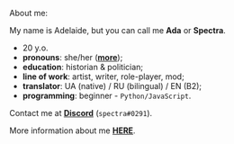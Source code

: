 About me:

My name is Adelaide, but you can call me **Ada** or **Spectra**.
- 20 y.o.
- **pronouns**: she/her ([**more**](https://en.pronouns.page/@SpectraPhantom));
- **education**: historian & politician;
- **line of work**: artist, writer, role-player, mod;
- **translator**: UA (native) / RU (bilingual) / EN (B2);
- **programming**: beginner - `Python/JavaScript`.

Contact me at [**Discord**](https://discordapp.com/users/729576210107203625) (`spectra#0291`).

More information about me [**HERE**](https://spectrumous.carrd.co/).
